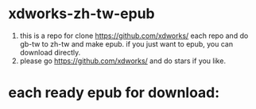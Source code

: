 # xdworks-zh-tw-epub
1. this is a repo for clone https://github.com/xdworks/ each repo and do gb-tw to zh-tw and make epub. if you just want to epub, you can download directly.
2. please go https://github.com/xdworks/ and do stars if you like.

# each ready epub for download:

